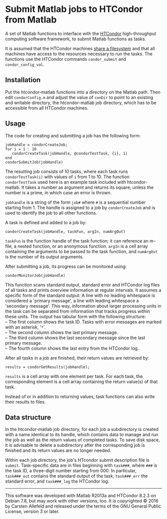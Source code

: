 # Submit Matlab jobs to HTCondor from Matlab

A set of Matlab functions to interface with the
[HTCondor](http://research.cs.wisc.edu/htcondor/) high-throughput computing
software framework, to submit Matlab functions as tasks.

It is assumed that the HTCondor machines [share a filesystem](http://research.cs.wisc.edu/htcondor/manual/v8.2.3/2_5Submitting_Job.html#SECTION00353000000000000000) and that all machines have access to the resources necessary to run the tasks. The functions use the HTCondor commands `condor_submit` and `condor_config_val`.

## Installation

Put the htcondor-matlab functions into a directory on the Matlab path. Then edit `condorConfig.m` and adjust the value of `conDir` to point to an existing and writable directory, the htcondor-matlab job directory, which has to be accessible from all HTCondor machines.

## Usage

The code for creating and submitting a job has the following form:

    jobHandle = condorCreateJob;
    for i = 1 : 10
       condorCreateTask(jobHandle, @condorTestTask, {i}, 1)
    end
    condorSubmitJob(jobHandle)

The resulting job consists of 10 tasks, where each task runs `condorTestTask(i)` with values of `i` from 1 to 10. The function `condorTestTask` used here is an example task included with htcondor-matlab. It takes a number as argument and returns its square; unless the number is a prime, in which case an error is thrown.

`jobhandle` is a string of the form `job#` where `#` is a sequential number starting from 1. The handle is assigned to a job by `condorCreateJob` and is used to identify the job to all other functions.

A task is defined and added to a job by:

    condorCreateTask(jobHandle, taskFun, argIn, numArgOut)

`taskFun` is the function handle of the task function; it can reference an m-file, a nested function, or an anonymous function. `argIn` is a cell array containing the arguments to be passed to the task function, and `numArgOut` is the number of its output arguments.

After submitting a job, its progress can be monitored using:

    condorMonitorJob(jobHandle)

This function scans standard output, standard error and HTCondor log files of all tasks and prints overview information at regular intervals. It assumes a specific form of the standard output: A line with no leading whitespace is considered a 'primary message', a line with leading whitespace a 'secondary message'. This way, information about larger processing units in the task can be separated from information that tracks progress within these units. The output has tabular form with the following structure:  
– The first column shows the task ID. Tasks with error messages are marked with an asterisk, '`*`'.  
– The second column shows the last primary message.  
– The third column shows the last secondary message since the last primary message.  
– The fourth column shows the last entry from the HTCondor log.

After all tasks in a job are finished, their return values are retrieved by:

    results = condorGetResults(jobHandle);

`results` is a cell array with one element per task. For each task, the corresponding element is a cell array containing the return value(s) of that task.

Instead of or in addition to returning values, task functions can also write their results to files.

## Data structure

In the htcondor-matlab job directory, for each job a subdirectory is created with a name identical to its handle, which contains data to manage and run the job as well as the return values of completed tasks. To save disk space, it is advisable to delete a subdirectory after the corresponding job is finished and its return values are no longer needed.

Within each job directory, the job's HTcondor submit description file is `submit`. Task-specific data are in files beginning with `task###`, where `###` is the task ID, a three-digit number starting from 000. In particular, `task###_out` contains the standard output of the task, `task###_err` the standard error, and `task###_log` the HTCondor log.

***

This software was developed with Matlab R2013a and HTCondor 8.2.3 on Debian 7.8, but may work with other versions, too.
It is copyrighted © 2016 by Carsten Allefeld and released under the terms of the
GNU General Public License, version 3 or later.
